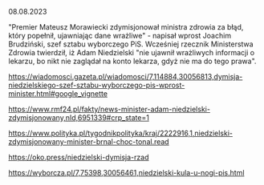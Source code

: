 08.08.2023

"Premier Mateusz Morawiecki zdymisjonował ministra zdrowia za błąd, który popełnił, ujawniając dane wrażliwe" - napisał wprost Joachim Brudziński, szef sztabu wyborczego PiS. Wcześniej rzecznik Ministerstwa Zdrowia twierdził, iż Adam Niedzielski "nie ujawnił wrażliwych informacji o lekarzu, bo nikt nie zaglądał na konto lekarza, gdyż nie ma do tego prawa".

https://wiadomosci.gazeta.pl/wiadomosci/7,114884,30056813,dymisja-niedzielskiego-szef-sztabu-wyborczego-pis-wprost-minister.html#google_vignette

https://www.rmf24.pl/fakty/news-minister-adam-niedzielski-zdymisjonowany,nId,6951339#crp_state=1

https://www.polityka.pl/tygodnikpolityka/kraj/2222916,1,niedzielski-zdymisjonowany-minister-brnal-choc-tonal.read

https://oko.press/niedzielski-dymisja-rzad

https://wyborcza.pl/7,75398,30056461,niedzielski-kula-u-nogi-pis.html